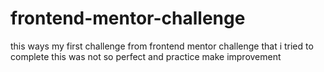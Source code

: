 # frontend-mentor-challenge
this ways my first challenge from frontend mentor challenge that i tried to complete this was not so perfect and practice make improvement  
